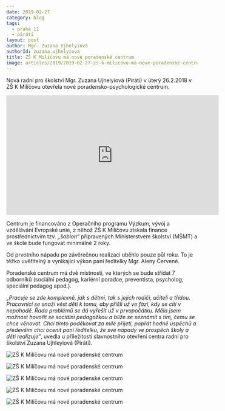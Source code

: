```yaml
---
date: 2019-02-27
category: blog
tags:
  - praha 11
  - piráti
layout: post
author: Mgr. Zuzana Ujhelyiová
authorId: zuzana.ujhelyiova
title: ZŠ K Milíčovu má nové poradenské centrum
image: articles/2019/2019-02-27-zs-k-milicovu-ma-nove-poradenske-centrum-01.jpg
---
```


Nová radní pro školství Mgr. Zuzana Ujhelyiová (Piráti) v úterý 26.2.2018 v ZŠ K Milíčovu otevřela nové poradensko-psychologické centrum.

<iframe width="560" height="315" src="https://www.youtube.com/embed/8AI0Go9NYbg" frameborder="0" allow="accelerometer; autoplay; encrypted-media; gyroscope; picture-in-picture" allowfullscreen></iframe>

Centrum je financováno z Operačního programu Výzkum, vývoj a vzdělávání Evropské unie, z něhož ZŠ K Milíčovu získala finance prostřednictvím tzv. *„šablon“*  připravených Ministerstvem školství (MŠMT)  a ve škole bude fungovat minimálně 2 roky.

Od prvotního nápadu po závěrečnou realizaci uběhlo pouze půl roku. To je těžko uvěřitelný a vynikající výkon paní ředitelky Mgr. Aleny Červené.

Poradenské centrum má dvě místnosti, ve kterých se bude střídat 7 odborníků (sociální pedagog, kariérní poradce, preventista, psycholog, speciální pedagog apod.).

*„Pracuje se zde komplexně, jak s dětmi, tak s jejich rodiči, učiteli a třídou. Pracovníci se snaží vést děti k tomu, aby přišli už ve fázi, kdy se cítí v nepohodě. Řada problémů se dá vyřešit už v prvopočátku. Měla jsem možnost hovořit se sociální pedagožkou a blíže se seznámit s tím, čemu se chce věnovat. Chci tímto poděkovat za milé přijetí, popřát hodně úspěchů a především chci ocenit paní ředitelku, že své nápady ve prospěch školy a dětí realizuje“*, uvedla u příležitosti slavnostního otevření centra radní pro školství Zuzana Ujhleyiová (Piráti).

![ZŠ K Milíčovu má nové poradenské centrum](/assets/img/articles/2019/2019-02-27-zs-k-milicovu-ma-nove-poradenske-centrum-06.jpg)

![ZŠ K Milíčovu má nové poradenské centrum](/assets/img/articles/2019/2019-02-27-zs-k-milicovu-ma-nove-poradenske-centrum-05.jpg)

![ZŠ K Milíčovu má nové poradenské centrum](/assets/img/articles/2019/2019-02-27-zs-k-milicovu-ma-nove-poradenske-centrum-04.jpg)

![ZŠ K Milíčovu má nové poradenské centrum](/assets/img/articles/2019/2019-02-27-zs-k-milicovu-ma-nove-poradenske-centrum-03.jpg)

![ZŠ K Milíčovu má nové poradenské centrum](/assets/img/articles/2019/2019-02-27-zs-k-milicovu-ma-nove-poradenske-centrum-02.jpg)
